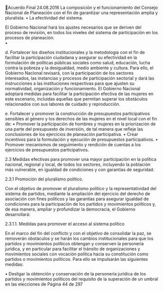 Acuerdo Final 
24.08.2016 
La  composición  y  el  funcionamiento  del  Consejo  Nacional  de  Planeación  con  el  fin  de 
garantizar una representación amplia y pluralista. 
• La efectividad del sistema. 
 
El Gobierno Nacional hará los ajustes necesarios que se deriven del proceso de revisión, en todos 
los niveles del sistema de participación en los procesos de planeación.  
•

 
d. Fortalecer  los  diseños  institucionales  y  la  metodología  con  el  fin  de  facilitar  la  participación 
ciudadana y asegurar su efectividad en la formulación de políticas públicas sociales como salud, 
educación,  lucha  contra  la  pobreza  y  la  desigualdad,  medio  ambiente  y  cultura.  Para  ello,  el 
Gobierno  Nacional  revisará,  con  la  participación  de  los  sectores  interesados,  las  instancias  y 
procesos de participación sectorial y dará las instrucciones a las instituciones respectivas para que 
ajusten su normatividad, organización y funcionamiento. El Gobierno Nacional adoptará medidas 
para  facilitar  la  participación  efectiva  de  las  mujeres  en  este  escenario,  incluidas  aquellas  que 
permitan superar los obstáculos relacionados con sus labores de cuidado y reproducción.   
 
e. Fortalecer  y  promover  la  construcción  de  presupuestos  participativos  sensibles  al  género  y  los 
derechos de las mujeres en el nivel local con el fin de: 
• Promover  la  participación  de  hombres  y  mujeres  en  la  priorización  de  una  parte  del 
presupuesto de inversión, de tal manera que refleje las conclusiones de los ejercicios de 
planeación participativa. 
• Crear incentivos para la formulación y ejecución de presupuestos participativos. 
• Promover  mecanismos  de  seguimiento  y  rendición  de  cuentas  a  los  ejercicios  de 
presupuestos participativos.  
 
2.3 Medidas efectivas para promover una mayor participación en la política nacional, regional y local, 
de todos los sectores, incluyendo la población más vulnerable, en igualdad de condiciones y con 
garantías de seguridad. 
 
2.3.1 Promoción del pluralismo político. 
 
Con  el  objetivo  de  promover  el  pluralismo  político  y  la  representatividad  del  sistema  de  partidos, 
mediante  la  ampliación  del  ejercicio  del  derecho  de  asociación  con  fines  políticos  y  las  garantías  para 
asegurar igualdad de condiciones para la participación de los partidos y movimientos políticos y, de esa 
manera, ampliar y profundizar la democracia, el Gobierno desarrollará:  
 
2.3.1.1. Medidas para promover el acceso al sistema político 
 
En el marco del fin del conflicto y con el objetivo de consolidar la paz, se removerán obstáculos y se harán 
los  cambios  institucionales  para  que  los  partidos  y  movimientos  políticos  obtengan  y  conserven  la 
personería jurídica, y en particular para facilitar el tránsito de organizaciones y movimientos sociales con 
vocación política hacia su constitución como partidos o movimientos políticos. Para ello se impulsarán las 
siguientes medidas:  
 
• Desligar  la  obtención  y  conservación  de  la  personería  jurídica  de  los  partidos  y 
movimientos políticos del requisito de la superación de un umbral en las elecciones de 
Página 44 de 297 
 

